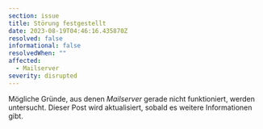 ```yaml
---
section: issue
title: Störung festgestellt
date: 2023-08-19T04:46:16.435870Z
resolved: false
informational: false
resolvedWhen: ""
affected:
  - Mailserver
severity: disrupted
---
```

Mögliche Gründe, aus denen *Mailserver* gerade nicht funktioniert, werden untersucht. Dieser Post wird aktualisiert, sobald es weitere Informationen gibt.

        